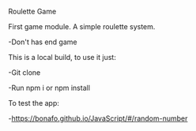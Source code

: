 Roulette Game


First game module. A simple roulette system.

-Don't has end game


This is a local build, to use it just:

 -Git clone

 -Run npm i or npm install


To test the app:

 -https://bonafo.github.io/JavaScript/#/random-number
